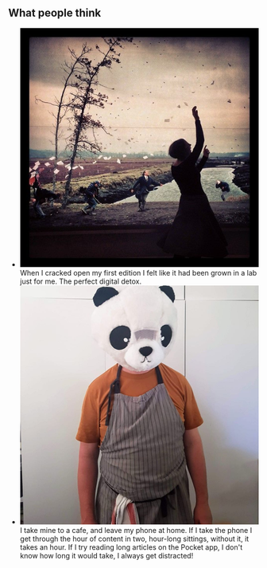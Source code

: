 ## What people think

- ![](./img/Jenn.jpg) When I cracked open my first edition I felt like it had been grown in a lab just for me. The perfect digital detox.
- ![](./img/ben.jpg) I take mine to a cafe, and leave my phone at home. If I take the phone I get through the hour of content in two, hour-long sittings, without it, it takes an hour. If I try reading long articles on the Pocket app, I don't know how long it would take, I always get distracted!
